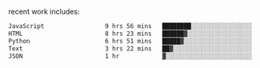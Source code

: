 
<!--<img width="1415" height="100" alt="blu" src="https://github.com/rdsilva01/rdsilva01/assets/101207588/deb060e5-d035-4f09-b511-e3f50605b207">-->

<!-- \> Enthusiastic about developing and building solutions <br>
\> Computer Science and Engineering @ UBI -->

<!-- <a href="https://www.rodrigosilva.live/">personal website</a> 🏁 -->

<!-- ![](https://komarev.com/ghpvc/?username=rdsilva01) -->

recent work includes:
<!--START_SECTION:waka-->

```txt
JavaScript                 9 hrs 56 mins   ████████░░░░░░░░░░░░░░░░░   31.91 %
HTML                       8 hrs 23 mins   ██████▓░░░░░░░░░░░░░░░░░░   26.97 %
Python                     6 hrs 51 mins   █████▓░░░░░░░░░░░░░░░░░░░   22.05 %
Text                       3 hrs 22 mins   ██▓░░░░░░░░░░░░░░░░░░░░░░   10.83 %
JSON                       1 hr            ▓░░░░░░░░░░░░░░░░░░░░░░░░   03.25 %
```

<!--END_SECTION:waka-->

